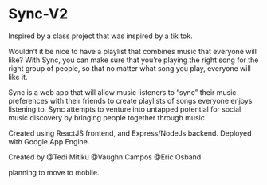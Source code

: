 # Sync-V2

Inspired by a class project that was inspired by a tik tok. 

Wouldn’t it be nice to have a playlist that combines music that everyone will like? With Sync, you can make sure that you’re playing the right song for the right group of people, so that no matter what song you play, everyone will like it.

Sync is a web app that will allow music listeners to “sync” their music preferences with their friends to create playlists of songs everyone enjoys listening to. Sync attempts to venture into untapped potential for social music discovery by bringing people together through music.

Created using ReactJS frontend, and Express/NodeJs backend. Deployed with Google App Engine.

Created by @Tedi Mitiku @Vaughn Campos @Eric Osband

planning to move to mobile.
